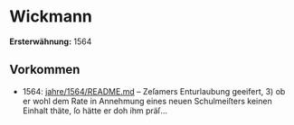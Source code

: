 # Wickmann

**Ersterwähnung:** 1564

## Vorkommen
- 1564: [jahre/1564/README.md](../jahre/1564/README.md) – Zeſamers Enturlaubung geeifert, 3) ob er wohl dem Rate in
Annehmung eines neuen Schulmeiſters keinen Einhalt thäte,
ſo hätte er doh ihm präſ...

